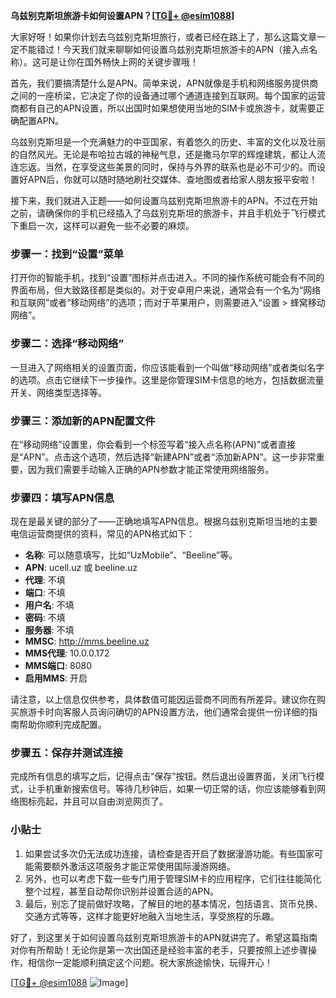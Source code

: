 **乌兹别克斯坦旅游卡如何设置APN？[[TG💪+ @esim1088](https://t.me/s/esim1088)]**

大家好呀！如果你计划去乌兹别克斯坦旅行，或者已经在路上了，那么这篇文章一定不能错过！今天我们就来聊聊如何设置乌兹别克斯坦旅游卡的APN（接入点名称）。这可是让你在国外畅快上网的关键步骤哦！

首先，我们要搞清楚什么是APN。简单来说，APN就像是手机和网络服务提供商之间的一座桥梁，它决定了你的设备通过哪个通道连接到互联网。每个国家的运营商都有自己的APN设置，所以出国时如果想使用当地的SIM卡或旅游卡，就需要正确配置APN。

乌兹别克斯坦是一个充满魅力的中亚国家，有着悠久的历史、丰富的文化以及壮丽的自然风光。无论是布哈拉古城的神秘气息，还是撒马尔罕的辉煌建筑，都让人流连忘返。当然，在享受这些美景的同时，保持与外界的联系也是必不可少的。而设置好APN后，你就可以随时随地刷社交媒体、查地图或者给家人朋友报平安啦！

接下来，我们就进入正题——如何设置乌兹别克斯坦旅游卡的APN。不过在开始之前，请确保你的手机已经插入了乌兹别克斯坦的旅游卡，并且手机处于飞行模式下重启一次，这样可以避免一些不必要的麻烦。

### 步骤一：找到“设置”菜单

打开你的智能手机，找到“设置”图标并点击进入。不同的操作系统可能会有不同的界面布局，但大致路径都是类似的。对于安卓用户来说，通常会有一个名为“网络和互联网”或者“移动网络”的选项；而对于苹果用户，则需要进入“设置 > 蜂窝移动网络”。

### 步骤二：选择“移动网络”

一旦进入了网络相关的设置页面，你应该能看到一个叫做“移动网络”或者类似名字的选项。点击它继续下一步操作。这里是你管理SIM卡信息的地方，包括数据流量开关、网络类型选择等。

### 步骤三：添加新的APN配置文件

在“移动网络”设置里，你会看到一个标签写着“接入点名称(APN)”或者直接是“APN”。点击这个选项，然后选择“新建APN”或者“添加新APN”。这一步非常重要，因为我们需要手动输入正确的APN参数才能正常使用网络服务。

### 步骤四：填写APN信息

现在是最关键的部分了——正确地填写APN信息。根据乌兹别克斯坦当地的主要电信运营商提供的资料，常见的APN格式如下：

- **名称**: 可以随意填写，比如“UzMobile”、“Beeline”等。
- **APN**: ucell.uz 或 beeline.uz
- **代理**: 不填
- **端口**: 不填
- **用户名**: 不填
- **密码**: 不填
- **服务器**: 不填
- **MMSC**: http://mms.beeline.uz
- **MMS代理**: 10.0.0.172
- **MMS端口**: 8080
- **启用MMS**: 开启

请注意，以上信息仅供参考，具体数值可能因运营商不同而有所差异。建议你在购买旅游卡时向客服人员询问确切的APN设置方法，他们通常会提供一份详细的指南帮助你顺利完成配置。

### 步骤五：保存并测试连接

完成所有信息的填写之后，记得点击“保存”按钮。然后退出设置界面，关闭飞行模式，让手机重新搜索信号。等待几秒钟后，如果一切正常的话，你应该能够看到网络图标亮起，并且可以自由浏览网页了。

### 小贴士

1. 如果尝试多次仍无法成功连接，请检查是否开启了数据漫游功能。有些国家可能需要额外激活这项服务才能正常使用国际漫游网络。
2. 另外，也可以考虑下载一些专门用于管理SIM卡的应用程序，它们往往能简化整个过程，甚至自动帮你识别并设置合适的APN。
3. 最后，别忘了提前做好攻略，了解目的地的基本情况，包括语言、货币兑换、交通方式等等，这样才能更好地融入当地生活，享受旅程的乐趣。

好了，到这里关于如何设置乌兹别克斯坦旅游卡的APN就讲完了。希望这篇指南对你有所帮助！无论你是第一次出国还是经验丰富的老手，只要按照上述步骤操作，相信你一定能顺利搞定这个问题。祝大家旅途愉快，玩得开心！

[[TG💪+ @esim1088](https://t.me/s/esim1088) ![Image](https://i.postimg.cc/4NQfJmqS/Snipaste-2025-05-13-00-14-12.png)]